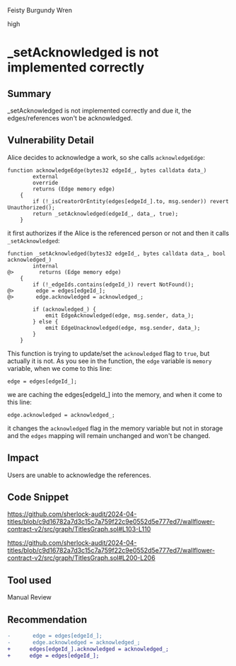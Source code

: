 Feisty Burgundy Wren

high

# _setAcknowledged is not implemented correctly

## Summary
_setAcknowledged is not implemented correctly and due it, the edges/references won't be acknowledged.
## Vulnerability Detail
Alice decides to acknowledge a work, so she calls `acknowledgeEdge`:
```solidity
function acknowledgeEdge(bytes32 edgeId_, bytes calldata data_)
        external
        override
        returns (Edge memory edge)
    {
        if (!_isCreatorOrEntity(edges[edgeId_].to, msg.sender)) revert Unauthorized();
        return _setAcknowledged(edgeId_, data_, true);
    }
```
it first authorizes if the Alice is the referenced person or not and then it calls `_setAcknowledged`:
```solidity
function _setAcknowledged(bytes32 edgeId_, bytes calldata data_, bool acknowledged_)
        internal
@>        returns (Edge memory edge)
    {
        if (!_edgeIds.contains(edgeId_)) revert NotFound();
@>       edge = edges[edgeId_];
@>       edge.acknowledged = acknowledged_;

        if (acknowledged_) {
            emit EdgeAcknowledged(edge, msg.sender, data_);
        } else {
            emit EdgeUnacknowledged(edge, msg.sender, data_);
        }
    }
```
This function is trying to update/set the `acknowledged` flag to `true`, but actually it is not.
As you see in the function, the `edge` variable is `memory` variable, when we come to this line:
```solidity
edge = edges[edgeId_];
```
we are caching the edges[edgeId_] into the memory, and when it come to this line:
```solidity
edge.acknowledged = acknowledged_;
```
it changes the `acknowledged` flag in the memory variable but not in storage and the `edges` mapping will remain unchanged and won't be changed.

## Impact
Users are unable to acknowledge the references.
## Code Snippet
https://github.com/sherlock-audit/2024-04-titles/blob/c9d16782a7d3c15c7a759f22c9e0552d5e777ed7/wallflower-contract-v2/src/graph/TitlesGraph.sol#L103-L110

https://github.com/sherlock-audit/2024-04-titles/blob/c9d16782a7d3c15c7a759f22c9e0552d5e777ed7/wallflower-contract-v2/src/graph/TitlesGraph.sol#L200-L206
## Tool used

Manual Review

## Recommendation
```diff
-       edge = edges[edgeId_];
-       edge.acknowledged = acknowledged_;
+      edges[edgeId_].acknowledged = acknowledged_;
+      edge = edges[edgeId_];
```